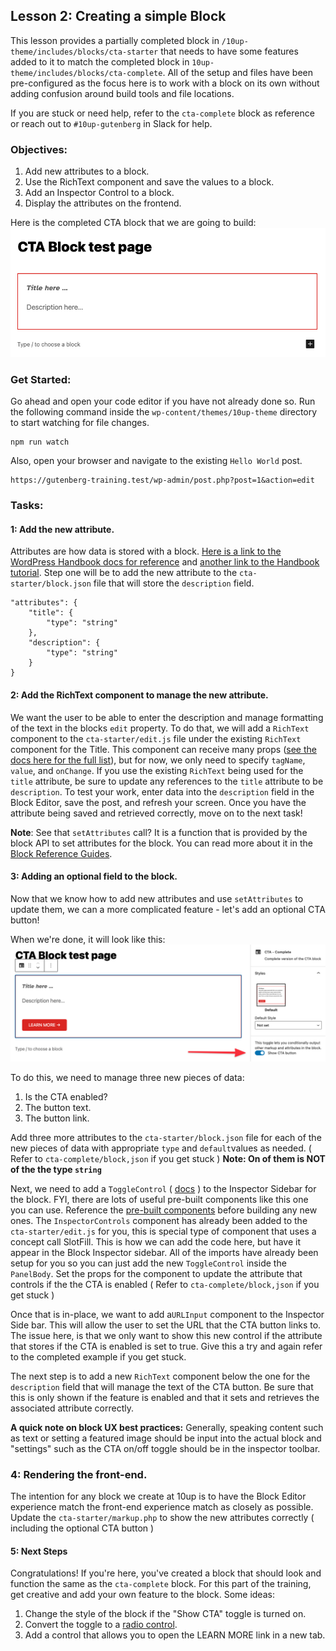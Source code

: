 ## Lesson 2: Creating a simple Block

This lesson provides a partially completed block in `/10up-theme/includes/blocks/cta-starter` that needs to have some features added to it to match the completed block in `10up-theme/includes/blocks/cta-complete`. All of the setup and files have been pre-configured as the focus here is to work with a block on its own without adding confusion around build tools and file locations.

If you are stuck or need help, refer to the `cta-complete` block as reference or reach out to `#10up-gutenberg` in Slack for help.


### Objectives:

1. Add new attributes to a block.
2. Use the RichText component and save the values to a block.
3. Add an Inspector Control to a block.
4. Display the attributes on the frontend.

Here is the completed CTA block that we are going to build:
![alt text](images/cta-complete.png "The completed CTA block")

### Get Started:
Go ahead and open your code editor if you have not already done so. Run the following command inside the `wp-content/themes/10up-theme` directory to start watching for file changes.
```
npm run watch
```

Also, open your browser and navigate to the existing `Hello World` post.
```
https://gutenberg-training.test/wp-admin/post.php?post=1&action=edit
```

### Tasks:

#### 1: Add the new attribute.
Attributes are how data is stored with a block. [Here is a link to the WordPress Handbook docs for reference](https://developer.wordpress.org/block-editor/reference-guides/block-api/block-attributes/) and [another link to the Handbook tutorial](https://developer.wordpress.org/block-editor/handbook/tutorials/create-block/attributes/). Step one will be to add the new attribute to the `cta-starter/block.json` file that will store the `description` field.
```
"attributes": {
	"title": {
		"type": "string"
	},
	"description": {
		"type": "string"
	}
}
```

####  2: Add the RichText component to manage the new attribute.
We want the user to be able to enter the description and manage formatting of the text in the blocks `edit` property. To do that, we will add a `RichText` component to the `cta-starter/edit.js` file under the existing `RichText` component for the Title. This component can receive many props ([see the docs here for the full list](https://github.com/WordPress/gutenberg/tree/trunk/packages/block-editor/src/components/rich-text)), but for now, we only need to specify `tagName`, `value`, and `onChange`. If you use the existing `RichText` being used for the `title` attribute, be sure to update any references to the `title` attribute to be `description`. To test your work, enter data into the `description` field in the Block Editor, save the post, and refresh your screen. Once you have the attribute being saved and retrieved correctly, move on to the next task!

**Note**: See that `setAttributes` call? It is a function that is provided by the block API to set attributes for the block. You can read more about it in the [Block Reference Guides](https://developer.wordpress.org/block-editor/reference-guides/block-api/block-attributes/).

#### 3: Adding an optional field to the block.
Now that we know how to add new attributes and use `setAttributes` to update them, we can a more complicated feature - let's add an optional CTA button!

When we're done, it will look like this:
![alt text](images/cta-complete-with-control.png "CTA block with Inspector control")


To do this, we need to manage three new pieces of data:
1. Is the CTA enabled?
2. The button text.
3. The button link.

Add three more attributes to the `cta-starter/block.json` file for each of the new pieces of data with appropriate `type` and `default`values as needed. ( Refer to `cta-complete/block,json` if you get stuck )
**Note: On of them is NOT of the the type `string`**

Next, we need to add a `ToggleControl` ( [docs](https://developer.wordpress.org/block-editor/reference-guides/components/toggle-control/) ) to the Inspector Sidebar for the block. FYI, there are lots of useful pre-built components like this one you can use. Reference the [pre-built components](https://developer.wordpress.org/block-editor/reference-guides/components/) before building any new ones. The `InspectorControls` component has already been added to the `cta-starter/edit.js` for you, this is special type of component that uses a concept call SlotFill. This is how we can add the code here, but have it appear in the Block Inspector sidebar. All of the imports have already been setup for you so you can just add the new `ToggleControl` inside the `PanelBody`. Set the props for the component to update the attribute that controls if the the CTA is enabled ( Refer to `cta-complete/block,json` if you get stuck )

Once that is in-place, we want to add a`URLInput` component to the Inspector Side bar. This will allow the user to set the URL that the CTA button links to. The issue here, is that we only want to show this new control if the attribute that stores if the CTA is enabled is set to true. Give this a try and again refer to the completed example if you get stuck.

The next step is to add a new `RichText` component below the one for the `description` field that will manage the text of the CTA button. Be sure that this is only shown if the feature is enabled and that it sets and retrieves the associated attribute correctly.

__A quick note on block UX best practices:__ Generally, speaking content such as text or setting a featured image should be input into the actual block and "settings" such as the CTA on/off toggle should be in the inspector toolbar.

### 4: Rendering the front-end.

The intention for any block we create at 10up is to have the Block Editor experience match the front-end experience match as closely as possible. Update the `cta-starter/markup.php` to show the new attributes correctly ( including the optional CTA button )


#### 5: Next Steps

Congratulations! If you're here, you've created a block that should look and function the same as the `cta-complete` block. For this part of the training, get creative and add your own feature to the block. Some ideas:

1. Change the style of the block if the "Show CTA" toggle is turned on.
2. Convert the toggle to a [radio control](https://developer.wordpress.org/block-editor/reference-guides/components/radio-control/).
3. Add a control that allows you to open the LEARN MORE link in a new tab.

